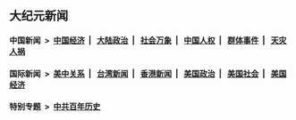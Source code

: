 ## 大纪元新闻

#### 中国新闻 &nbsp;>&nbsp; [中国经济](indexes/ncid283/README.md?10210445) &nbsp;| &nbsp; [大陆政治](indexes/ncid277/README.md?10210445) &nbsp;| &nbsp; [社会万象](indexes/ncid282/README.md?10210445) &nbsp;| &nbsp; [中国人权](indexes/ncid278/README.md?10210445) &nbsp;| &nbsp; [群体事件](indexes/ncid279/README.md?10210445) &nbsp;| &nbsp; [天灾人祸](indexes/ncid280/README.md?10210445)

#### 国际新闻 &nbsp;>&nbsp; [美中关系](indexes/nf1412576/README.md?10210445) &nbsp;| &nbsp; [台湾新闻](indexes/ncid1349361/README.md?10210445) &nbsp;| &nbsp; [香港新闻](indexes/ncid1349362/README.md?10210445) &nbsp;| &nbsp; [美国政治](indexes/ncid1078159/README.md?10210445) &nbsp;| &nbsp; [美国社会](indexes/ncid1078160/README.md?10210445) &nbsp;| &nbsp; [美国经济](indexes/ncid1078158/README.md?10210445)

#### 特别专题 &nbsp;>&nbsp; [中共百年历史](https://github.com/easy2view/epoch-special/blob/master/README.md?10210445)  
